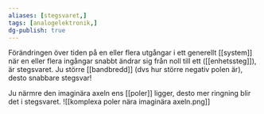 ```yaml
---
aliases: [stegsvaret,]
tags: [analogelektronik,]
dg-publish: true
---
```

Förändringen över tiden på en eller flera utgångar i ett generellt [[system]] när en eller flera ingångar snabbt ändrar sig från noll till ett ([[enhetssteg]]), är stegsvaret. Ju större [[bandbredd]] (dvs hur större negativ polen är), desto snabbare stegsvar!


Ju närmre den imaginära axeln ens [[poler]] ligger, desto mer ringning blir det i stegsvaret. 
![[komplexa poler nära imaginära axeln.png]]
